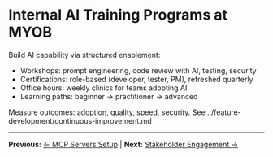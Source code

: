 # Internal AI Training Programs at MYOB

Build AI capability via structured enablement:
- Workshops: prompt engineering, code review with AI, testing, security
- Certifications: role-based (developer, tester, PM), refreshed quarterly
- Office hours: weekly clinics for teams adopting AI
- Learning paths: beginner → practitioner → advanced

Measure outcomes: adoption, quality, speed, security. See ../feature-development/continuous-improvement.md

---

**Previous:** [← MCP Servers Setup](mcp-servers-setup.md) | **Next:** [Stakeholder Engagement →](stakeholder-engagement.md)
